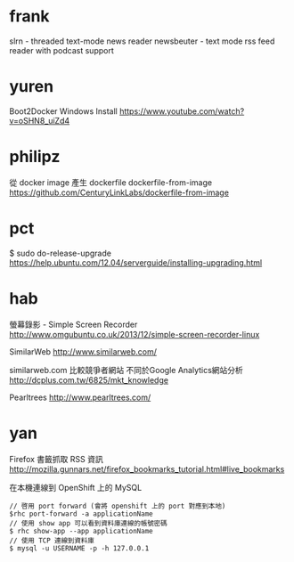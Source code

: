 # frank

slrn - threaded text-mode news reader
newsbeuter - text mode rss feed reader with podcast support

# yuren

Boot2Docker Windows Install
<https://www.youtube.com/watch?v=oSHN8_uiZd4>  

# philipz

從 docker image 產生 dockerfile
dockerfile-from-image
<https://github.com/CenturyLinkLabs/dockerfile-from-image>  

# pct

$ sudo do-release-upgrade
<https://help.ubuntu.com/12.04/serverguide/installing-upgrading.html>  

# hab

螢幕錄影 - Simple Screen Recorder
<http://www.omgubuntu.co.uk/2013/12/simple-screen-recorder-linux>  

SimilarWeb
<http://www.similarweb.com/>  

similarweb.com 比較競爭者網站 不同於Google Analytics網站分析
<http://dcplus.com.tw/6825/mkt_knowledge>  

Pearltrees
<http://www.pearltrees.com/>  

# yan

Firefox 書籤抓取 RSS 資訊
<http://mozilla.gunnars.net/firefox_bookmarks_tutorial.html#live_bookmarks>  

在本機連線到 OpenShift 上的 MySQL 


    // 啓用 port forward (會將 openshift 上的 port 對應到本地)
    $rhc port-forward -a applicationName
    // 使用 show app 可以看到資料庫連線的帳號密碼 
    $ rhc show-app --app applicationName
    // 使用 TCP 連線到資料庫 
    $ mysql -u USERNAME -p -h 127.0.0.1
